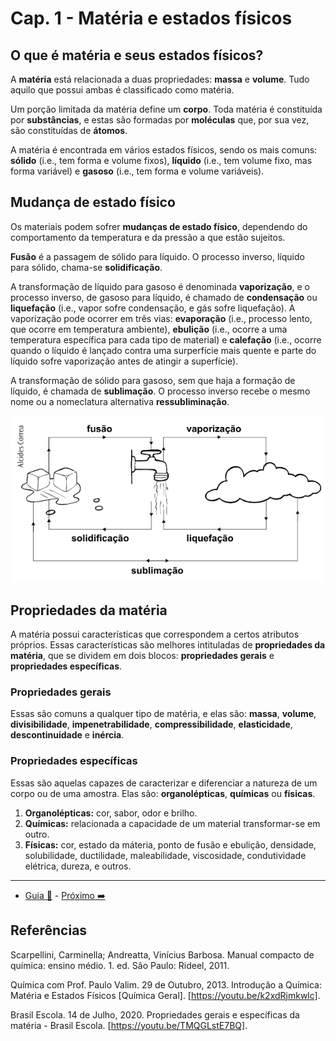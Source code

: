 # Cap. 1 - Matéria e estados físicos

## O que é matéria e seus estados físicos?

A **matéria** está relacionada a duas propriedades: **massa** e **volume**. Tudo aquilo que possui ambas é classificado como matéria.

Um porção limitada da matéria define um **corpo**. Toda matéria é constituída por **substâncias**, e estas são formadas por **moléculas** que, por sua vez, são constituídas de **átomos**.

A matéria é encontrada em vários estados físicos, sendo os mais comuns: **sólido** (i.e., tem forma e volume fixos), **líquido** (i.e., tem volume fixo, mas forma variável) e **gasoso** (i.e., tem forma e volume variáveis).

## Mudança de estado físico

Os materiais podem sofrer **mudanças de estado físico**, dependendo do comportamento da temperatura e da pressão a que estão sujeitos.

**Fusão** é a passagem de sólido para líquido. O processo inverso, líquido para sólido, chama-se **solidificação**.

A transformação de líquido para gasoso é denominada **vaporização**, e o processo inverso, de gasoso para líquido, é chamado de **condensação** ou **liquefação** (i.e., vapor sofre condensação, e gás sofre liquefação). A vaporização pode ocorrer em três vias: **evaporação** (i.e., processo lento, que ocorre em temperatura ambiente), **ebulição** (i.e., ocorre a uma temperatura específica para cada tipo de material) e **calefação** (i.e., ocorre quando o líquido é lançado contra uma surperfície mais quente e parte do líquido sofre vaporização antes de atingir a superfície).

A transformação de sólido para gasoso, sem que haja a formação de líquido, é chamada de **sublimação**. O processo inverso recebe o mesmo nome ou a nomeclatura alternativa **ressubliminação**.

![Estados físicos da matéria](https://github.com/hananitallyson/meus-estudos/blob/main/quimica/img/estados-fisicos-da-materia.png)

## Propriedades da matéria

A matéria possui características que correspondem a certos atributos próprios. Essas características são melhores intituladas de **propriedades da matéria**, que se dividem em dois blocos: **propriedades gerais** e **propriedades específicas**.

### Propriedades gerais

Essas são comuns a qualquer tipo de matéria, e elas são: **massa**, **volume**, **divisibilidade**, **impenetrabilidade**, **compressibilidade**, **elasticidade**, **descontinuidade** e **inércia**.

### Propriedades específicas

Essas são aquelas capazes de caracterizar e diferenciar a natureza de um corpo ou de uma amostra. Elas são: **organolépticas**, **químicas** ou **físicas**.

1. **Organolépticas:** cor, sabor, odor e brilho.
2. **Químicas:** relacionada a capacidade de um material transformar-se em outro.
3. **Físicas:** cor, estado da máteria, ponto de fusão e ebulição, densidade, solubilidade, ductilidade, maleabilidade, viscosidade, condutividade elétrica, dureza, e outros.

---

- [Guia 📝](../guia-de-quimica.md) - [Próximo ➡️](2-substancia-e-mistura.md)

## Referências

Scarpellini, Carminella; Andreatta, Vinícius Barbosa. Manual compacto de química: ensino médio. 1. ed. São Paulo: Rideel, 2011.

Química com Prof. Paulo Valim. 29 de Outubro, 2013. Introdução a Química: Matéria e Estados Físicos [Química Geral]. [https://youtu.be/k2xdRjmkwlc].

Brasil Escola. 14 de Julho, 2020. Propriedades gerais e específicas da matéria - Brasil Escola. [https://youtu.be/TMQGLstE7BQ].
